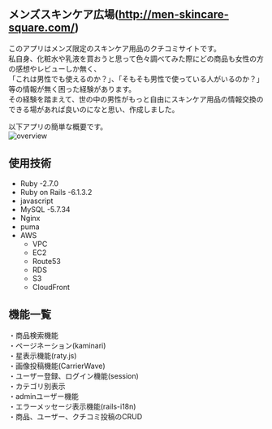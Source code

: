 
## メンズスキンケア広場(http://men-skincare-square.com/)

このアプリはメンズ限定のスキンケア用品のクチコミサイトです。  
私自身、化粧水や乳液を買おうと思って色々調べてみた際にどの商品も女性の方の感想やレビューしか無く、  
「これは男性でも使えるのか？」、「そもそも男性で使っている人がいるのか？」等の情報が無く困った経験があります。  
その経験を踏まえて、世の中の男性がもっと自由にスキンケア用品の情報交換のできる場があれば良いのになと思い、作成しました。  

以下アプリの簡単な概要です。  
![overview](https://user-images.githubusercontent.com/79210669/119690043-4fe06a80-be84-11eb-987e-d0a1d6a87b55.gif)

## 使用技術  
- Ruby -2.7.0  
- Ruby on Rails -6.1.3.2  
- javascript  
- MySQL -5.7.34  
- Nginx  
- puma  
- AWS  
  - VPC  
  - EC2  
  - Route53   
  - RDS  
  - S3  
  - CloudFront  
  

## 機能一覧
・商品検索機能  
・ページネーション(kaminari)  
・星表示機能(raty.js)  
・画像投稿機能(CarrierWave)  
・ユーザー登録、ログイン機能(session)  
・カテゴリ別表示  
・adminユーザー機能  
・エラーメッセージ表示機能(rails-i18n)  
・商品、ユーザー、クチコミ投稿のCRUD  
